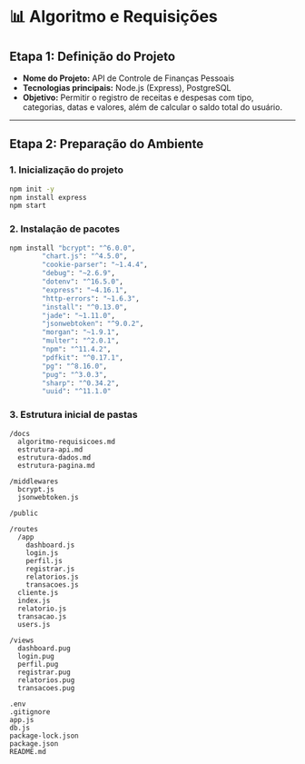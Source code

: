 
# 📊 Algoritmo e Requisições

## Etapa 1: Definição do Projeto

- **Nome do Projeto:** API de Controle de Finanças Pessoais  
- **Tecnologias principais:** Node.js (Express), PostgreSQL  
- **Objetivo:** Permitir o registro de receitas e despesas com tipo, categorias, datas e valores, além de calcular o saldo total do usuário.

---

## Etapa 2: Preparação do Ambiente

### 1. Inicialização do projeto

```bash
npm init -y
npm install express
npm start
```

### 2. Instalação de pacotes

```bash
npm install "bcrypt": "^6.0.0",
        "chart.js": "^4.5.0",
        "cookie-parser": "~1.4.4",
        "debug": "~2.6.9",
        "dotenv": "^16.5.0",
        "express": "~4.16.1",
        "http-errors": "~1.6.3",
        "install": "^0.13.0",
        "jade": "~1.11.0",
        "jsonwebtoken": "^9.0.2",
        "morgan": "~1.9.1",
        "multer": "^2.0.1",
        "npm": "^11.4.2",
        "pdfkit": "^0.17.1",
        "pg": "^8.16.0",
        "pug": "^3.0.3",
        "sharp": "^0.34.2",
        "uuid": "^11.1.0"
```

### 3. Estrutura inicial de pastas

```plaintext
/docs
  algoritmo-requisicoes.md
  estrutura-api.md
  estrutura-dados.md
  estrutura-pagina.md

/middlewares
  bcrypt.js
  jsonwebtoken.js

/public

/routes
  /app
    dashboard.js
    login.js
    perfil.js
    registrar.js
    relatorios.js 
    transacoes.js
  cliente.js
  index.js
  relatorio.js
  transacao.js
  users.js

/views
  dashboard.pug
  login.pug
  perfil.pug
  registrar.pug
  relatorios.pug 
  transacoes.pug

.env
.gitignore
app.js
db.js
package-lock.json
package.json
README.md
```

